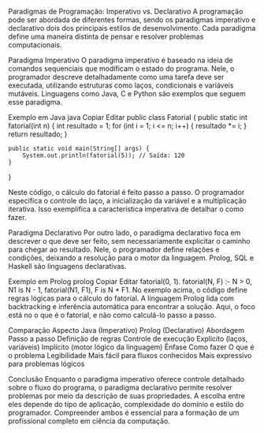 Paradigmas de Programação: Imperativo vs. Declarativo
A programação pode ser abordada de diferentes formas, sendo os paradigmas imperativo e declarativo dois dos principais estilos de desenvolvimento. Cada paradigma define uma maneira distinta de pensar e resolver problemas computacionais.

Paradigma Imperativo
O paradigma imperativo é baseado na ideia de comandos sequenciais que modificam o estado do programa. Nele, o programador descreve detalhadamente como uma tarefa deve ser executada, utilizando estruturas como laços, condicionais e variáveis mutáveis. Linguagens como Java, C e Python são exemplos que seguem esse paradigma.

Exemplo em Java
java
Copiar
Editar
public class Fatorial {
    public static int fatorial(int n) {
        int resultado = 1;
        for (int i = 1; i <= n; i++) {
            resultado *= i;
        }
        return resultado;
    }

    public static void main(String[] args) {
        System.out.println(fatorial(5)); // Saída: 120
    }
}

Neste código, o cálculo do fatorial é feito passo a passo. O programador especifica o controle do laço, a inicialização da variável e a multiplicação iterativa. Isso exemplifica a característica imperativa de detalhar o como fazer.

Paradigma Declarativo
Por outro lado, o paradigma declarativo foca em descrever o que deve ser feito, sem necessariamente explicitar o caminho para chegar ao resultado. 
Nele, o programador define relações e condições, deixando a resolução para o motor da linguagem. 
Prolog, SQL e Haskell são linguagens declarativas.

Exemplo em Prolog
prolog
Copiar
Editar
fatorial(0, 1).
fatorial(N, F) :-
    N > 0,
    N1 is N - 1,
    fatorial(N1, F1),
    F is N * F1.
No exemplo acima, o código define regras lógicas para o cálculo do fatorial. A linguagem Prolog lida com backtracking e inferência automática para encontrar a solução. 
Aqui, o foco está no o que é o fatorial, e não como calculá-lo passo a passo.

Comparação
Aspecto	Java (Imperativo)	Prolog (Declarativo)
Abordagem	Passo a passo	Definição de regras
Controle de execução	Explícito (laços, variáveis)	Implícito (motor lógico da linguagem)
Ênfase	Como fazer	O que é o problema
Legibilidade	Mais fácil para fluxos conhecidos	Mais expressivo para problemas lógicos

Conclusão
Enquanto o paradigma imperativo oferece controle detalhado sobre o fluxo do programa, o paradigma declarativo permite resolver problemas por meio da descrição de suas propriedades. 
A escolha entre eles depende do tipo de aplicação, complexidade do domínio e estilo do programador. Compreender ambos é essencial para a formação de um profissional completo em ciência da computação.